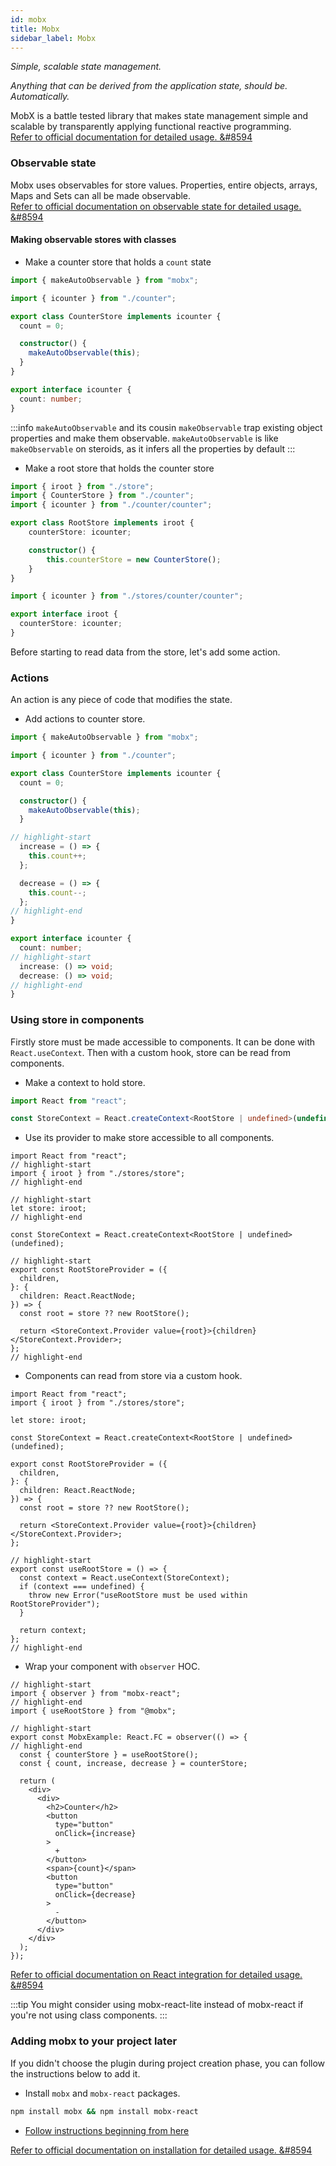 ```yaml
---
id: mobx
title: Mobx
sidebar_label: Mobx
---
```


*Simple, scalable state management.*

*Anything that can be derived from the application state, should be. Automatically.*

MobX is a battle tested library that makes state management simple and scalable by transparently applying functional reactive programming.  
[Refer to official documentation for detailed usage. &#8594](https://mobx.js.org/README.html)

### Observable state

Mobx uses observables for store values. Properties, entire objects, arrays, Maps and Sets can all be made observable.  
[Refer to official documentation on observable state for detailed usage. &#8594](https://mobx.js.org/observable-state.html)


#### Making observable stores with classes

- Make a counter store that holds a `count` state

```ts title="src/mobx/stores/counter/index.ts"
import { makeAutoObservable } from "mobx";

import { icounter } from "./counter";

export class CounterStore implements icounter {
  count = 0;

  constructor() {
    makeAutoObservable(this);
  }
}
```

```ts title="src/mobx/stores/counter/counter.d.ts"
export interface icounter {
  count: number;
}
```
:::info
`makeAutoObservable` and its cousin `makeObservable` trap existing object properties and make them observable. `makeAutoObservable` is like `makeObservable` on steroids, as it infers all the properties by default
:::

- Make a root store that holds the counter store

```ts title="src/mobx/stores/index.ts"
import { iroot } from "./store";
import { CounterStore } from "./counter";
import { icounter } from "./counter/counter";

export class RootStore implements iroot {
    counterStore: icounter;

    constructor() {
        this.counterStore = new CounterStore();
    }
}
```

```ts title="src/mobx/stores/store.d.ts"
import { icounter } from "./stores/counter/counter";

export interface iroot {
  counterStore: icounter;
}
```

Before starting to read data from the store, let's add some action.

### Actions

An action is any piece of code that modifies the state.

- Add actions to counter store.

```ts title="src/mobx/stores/counter/index.ts"
import { makeAutoObservable } from "mobx";

import { icounter } from "./counter";

export class CounterStore implements icounter {
  count = 0;

  constructor() {
    makeAutoObservable(this);
  }

// highlight-start
  increase = () => {
    this.count++;
  };

  decrease = () => {
    this.count--;
  };
// highlight-end
}
```

```ts title="src/mobx/stores/counter/counter.d.ts"
export interface icounter {
  count: number;
// highlight-start
  increase: () => void;
  decrease: () => void;
// highlight-end
}
```

### Using store in components
Firstly store must be made accessible to components. It can be done with `React.useContext`. Then with a custom hook, store can be read from components.

- Make a context to hold store.

```ts title="src/mobx/index.tsx"
import React from "react";

const StoreContext = React.createContext<RootStore | undefined>(undefined);
```

- Use its provider to make store accessible to all components.

```tsx title="src/mobx/index.tsx"
import React from "react";
// highlight-start
import { iroot } from "./stores/store";
// highlight-end

// highlight-start
let store: iroot;
// highlight-end

const StoreContext = React.createContext<RootStore | undefined>(undefined);

// highlight-start
export const RootStoreProvider = ({
  children,
}: {
  children: React.ReactNode;
}) => {
  const root = store ?? new RootStore();

  return <StoreContext.Provider value={root}>{children}</StoreContext.Provider>;
};
// highlight-end
```

- Components can read from store via a custom hook.

```tsx title="src/mobx/index.tsx"
import React from "react";
import { iroot } from "./stores/store";

let store: iroot;

const StoreContext = React.createContext<RootStore | undefined>(undefined);

export const RootStoreProvider = ({
  children,
}: {
  children: React.ReactNode;
}) => {
  const root = store ?? new RootStore();

  return <StoreContext.Provider value={root}>{children}</StoreContext.Provider>;
};

// highlight-start
export const useRootStore = () => {
  const context = React.useContext(StoreContext);
  if (context === undefined) {
    throw new Error("useRootStore must be used within RootStoreProvider");
  }

  return context;
};
// highlight-end
```

- Wrap your component with `observer` HOC.

```tsx title="Your Component"
// highlight-start
import { observer } from "mobx-react";
// highlight-end
import { useRootStore } from "@mobx";

// highlight-start
export const MobxExample: React.FC = observer(() => {
// highlight-end
  const { counterStore } = useRootStore();
  const { count, increase, decrease } = counterStore;

  return (
    <div>
      <div>
        <h2>Counter</h2>
        <button
          type="button"
          onClick={increase}
        >
          +
        </button>
        <span>{count}</span>
        <button
          type="button"
          onClick={decrease}
        >
          -
        </button>
      </div>
    </div>
  );
});
```

[Refer to official documentation on React integration for detailed usage. &#8594](https://mobx.js.org/react-integration.html)

:::tip
You might consider using mobx-react-lite instead of mobx-react if you're not using class components.
:::

### Adding mobx to your project later

If you didn't choose the plugin during project creation phase, you can follow the instructions below to add it.

- Install `mobx` and `mobx-react` packages.

```bash
npm install mobx && npm install mobx-react
```

- [Follow instructions beginning from here](#making-observable-stores-with-classes)

[Refer to official documentation on installation for detailed usage. &#8594](https://mobx.js.org/installation.html)
